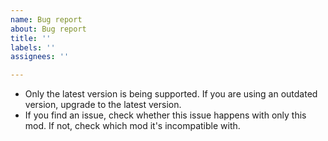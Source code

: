 ```yaml
---
name: Bug report
about: Bug report
title: ''
labels: ''
assignees: ''

---
```


* Only the latest version is being supported. If you are using an outdated version, upgrade to the latest version.
* If you find an issue, check whether this issue happens with only this mod. If not, check which mod it's incompatible with.
